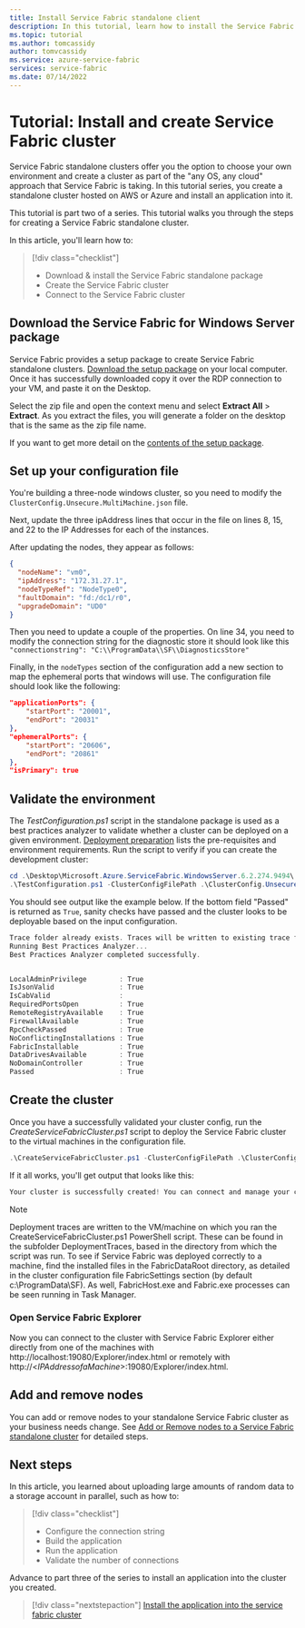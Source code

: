 ```yaml
---
title: Install Service Fabric standalone client
description: In this tutorial, learn how to install the Service Fabric standalone client on the cluster.
ms.topic: tutorial
ms.author: tomcassidy
author: tomvcassidy
ms.service: azure-service-fabric
services: service-fabric
ms.date: 07/14/2022
---
```


# Tutorial: Install and create Service Fabric cluster

Service Fabric standalone clusters offer you the option to choose your own environment and create a cluster as part of the "any OS, any cloud" approach that Service Fabric is taking. In this tutorial series, you create a standalone cluster hosted on AWS or Azure and install an application into it.

This tutorial is part two of a series. This tutorial walks you through the steps for creating a Service Fabric standalone cluster.

In this article, you'll learn how to:

> [!div class="checklist"]
> * Download & install the Service Fabric standalone package
> * Create the Service Fabric cluster
> * Connect to the Service Fabric cluster

## Download the Service Fabric for Windows Server package

Service Fabric provides a setup package to create Service Fabric standalone clusters.  [Download the setup package](https://go.microsoft.com/fwlink/?LinkId=730690) on your local computer.  Once it has successfully downloaded copy it over the RDP connection to your VM, and paste it on the Desktop.

Select the zip file and open the context menu and select **Extract All** > **Extract**.  As you extract the files, you will generate a folder on the desktop that is the same as the zip file name.

If you want to get more detail on the [contents of the setup package](service-fabric-cluster-standalone-package-contents.md).

## Set up your configuration file

You're building a three-node windows cluster, so you need to modify the `ClusterConfig.Unsecure.MultiMachine.json` file.

Next, update the three ipAddress lines that occur in the file on lines 8, 15, and 22 to the IP Addresses for each of the instances.

After updating the nodes, they appear as follows:

```json
{
  "nodeName": "vm0",
  "ipAddress": "172.31.27.1",
  "nodeTypeRef": "NodeType0",
  "faultDomain": "fd:/dc1/r0",
  "upgradeDomain": "UD0"
}
```

Then you need to update a couple of the properties.  On line 34, you need to modify the connection string for the diagnostic store it should look like this `"connectionstring": "C:\\ProgramData\\SF\\DiagnosticsStore"`

Finally, in the `nodeTypes` section of the configuration add a new section to map the ephemeral ports that windows will use.  The configuration file should look like the following:

```json
"applicationPorts": {
    "startPort": "20001",
    "endPort": "20031"
},
"ephemeralPorts": {
    "startPort": "20606",
    "endPort": "20861"
},
"isPrimary": true
```

## Validate the environment

The *TestConfiguration.ps1* script in the standalone package is used as a best practices analyzer to validate whether a cluster can be deployed on a given environment. [Deployment preparation](service-fabric-cluster-standalone-deployment-preparation.md) lists the pre-requisites and environment requirements. Run the script to verify if you can create the development cluster:

```powershell
cd .\Desktop\Microsoft.Azure.ServiceFabric.WindowsServer.6.2.274.9494\
.\TestConfiguration.ps1 -ClusterConfigFilePath .\ClusterConfig.Unsecure.MultiMachine.json
```

You should see output like the example below. If the bottom field "Passed" is returned as `True`, sanity checks have passed and the cluster looks to be deployable based on the input configuration.

```powershell
Trace folder already exists. Traces will be written to existing trace folder: C:\Users\Administrator\Desktop\Microsoft.Azure.ServiceFabric.WindowsServer.6.2.274.9494\DeploymentTraces
Running Best Practices Analyzer...
Best Practices Analyzer completed successfully.


LocalAdminPrivilege        : True
IsJsonValid                : True
IsCabValid                 :
RequiredPortsOpen          : True
RemoteRegistryAvailable    : True
FirewallAvailable          : True
RpcCheckPassed             : True
NoConflictingInstallations : True
FabricInstallable          : True
DataDrivesAvailable        : True
NoDomainController         : True
Passed                     : True
```

## Create the cluster

Once you have a successfully validated your cluster config, run the *CreateServiceFabricCluster.ps1* script to deploy the Service Fabric cluster to the virtual machines in the configuration file.

```powershell
.\CreateServiceFabricCluster.ps1 -ClusterConfigFilePath .\ClusterConfig.Unsecure.MultiMachine.json -AcceptEULA
```

If it all works, you'll get output that looks like this:

```powershell
Your cluster is successfully created! You can connect and manage your cluster using Microsoft Azure Service Fabric Explorer or PowerShell. To connect through PowerShell, run 'Connect-ServiceFabricCluster [ClusterConnectionEndpoint]'.
```

> [!NOTE]
> Deployment traces are written to the VM/machine on which you ran the CreateServiceFabricCluster.ps1 PowerShell script. These can be found in the subfolder DeploymentTraces, based in the directory from which the script was run. To see if Service Fabric was deployed correctly to a machine, find the installed files in the FabricDataRoot directory, as detailed in the cluster configuration file FabricSettings section (by default c:\ProgramData\SF). As well, FabricHost.exe and Fabric.exe processes can be seen running in Task Manager.
>
>

### Open Service Fabric Explorer

Now you can connect to the cluster with Service Fabric Explorer either directly from one of the machines with http:\//localhost:19080/Explorer/index.html or remotely with http:\//<*IPAddressofaMachine*>:19080/Explorer/index.html.

## Add and remove nodes

You can add or remove nodes to your standalone Service Fabric cluster as your business needs change. See [Add or Remove nodes to a Service Fabric standalone cluster](service-fabric-cluster-windows-server-add-remove-nodes.md) for detailed steps.

## Next steps

In this article, you learned about uploading large amounts of random data to a storage account in parallel, such as how to:

> [!div class="checklist"]
> * Configure the connection string
> * Build the application
> * Run the application
> * Validate the number of connections

Advance to part three of the series to install an application into the cluster you created.

> [!div class="nextstepaction"]
> [Install the application into the service fabric cluster](service-fabric-tutorial-standalone-install-an-application.md)

<!--Image references-->
[Trusted Zone]: ./media/service-fabric-cluster-creation-for-windows-server/TrustedZone.png
